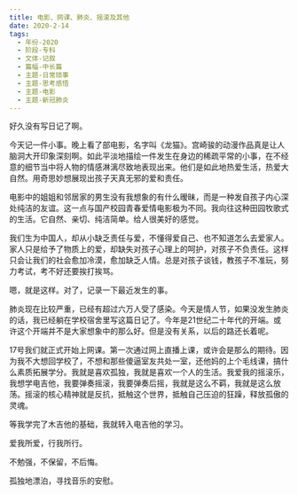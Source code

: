 ```yaml
---
title: 电影、网课、肺炎、摇滚及其他
date: 2020-2-14
tags:
  - 年份-2020
  - 阶段-专科
  - 文体-记叙
  - 篇幅-中长篇
  - 主题-日常琐事
  - 主题-思考感悟
  - 主题-电影
  - 主题-新冠肺炎
---
```


好久没有写日记了啊。

今天记一件小事。晚上看了部电影，名字叫《龙猫》。宫崎骏的动漫作品真是让人脑洞大开印象深刻啊。如此平淡地描绘一件发生在身边的稀疏平常的小事，在不经意的细节当中将人物的情感淋漓尽致地表现出来。他们是如此地热爱生活，热爱大自然。用奇思妙想展现出孩子天真无邪的爱和责任。

电影中的姐姐和邻居家的男生没有我想象的有什么暧昧，而是一种发自孩子内心深处纯洁的友谊。这一点与国产校园青春爱情电影极为不同。我向往这种田园牧歌式的生活。它自然、亲切、纯洁简单。给人很美好的感觉。

我们生为中国人，却从小缺乏责任与爱，不懂得爱自己、也不知道怎么去爱家人。家人只是给予了物质上的爱，却缺失对孩子心理上的呵护，对孩子不负责任。这样只会让我们的社会愈加冷漠，愈加缺乏人情。总是对孩子谈钱，教孩子不准玩，努力考试，考不好还要挨打挨骂。

嗯，就是这样。对了，记录一下最近发生的事。

肺炎现在比较严重，已经有超过六万人受了感染。今天是情人节，如果没发生肺炎的话，我已经躺在学校宿舍里写这篇日记了。今年是21世纪二十年代的开端。或许这个开端并不是大家想象中的那么好。但是没有关系，以后的路还长着呢。

17号我们就正式开始上网课。第一次通过网上直播上课，或许会是那么的期待。因为我不大想回学校了，不想和那些傻逼室友共处一室，还他妈的上个毛线课，搞什么素质拓展学分。我就是喜欢孤独，我就是喜欢一个人的生活。我爱我的摇滚乐，我想学电吉他，我要弹奏摇滚，我要弹奏后摇，我就是这么不羁，我就是这么放荡。摇滚的核心精神就是反抗，抵触这个世界，抵触自己压迫的狂躁，释放孤傲的灵魂。

等我学完了木吉他的基础，我就转入电吉他的学习。

爱我所爱，行我所行。

不勉强，不保留，不后悔。

孤独地漂泊，寻找音乐的安慰。
